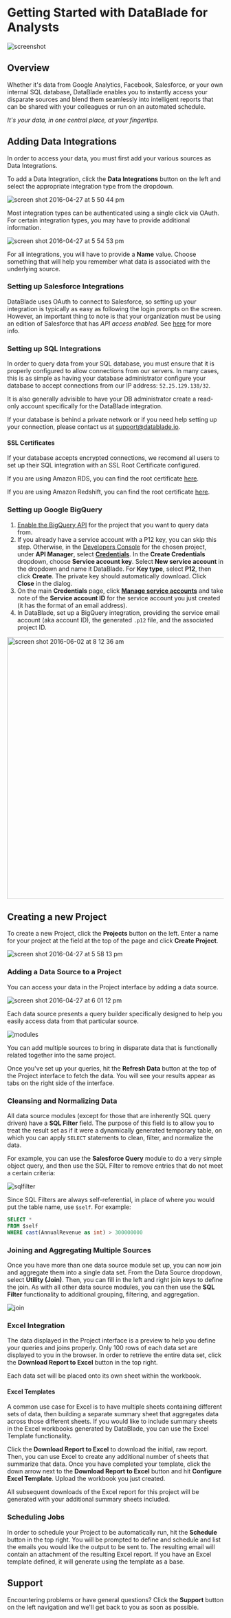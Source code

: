 # Getting Started with DataBlade for Analysts

![screenshot](http://datablade.io/db-screen.png)

## Overview
Whether it's data from Google Analytics, Facebook, Salesforce, or your own internal SQL database, DataBlade enables you to instantly access your disparate sources and blend them seamlessly into intelligent reports that can be shared with your colleagues or run on an automated schedule.

*It's your data, in one central place, at your fingertips.*

## Adding Data Integrations
In order to access your data, you must first add your various sources as Data Integrations.

To add a Data Integration, click the **Data Integrations** button on the left and select the appropriate integration type from the dropdown.

![screen shot 2016-04-27 at 5 50 44 pm](https://cloud.githubusercontent.com/assets/1543187/14872382/a68b1c36-0ca0-11e6-8edc-da7480ac1e35.png)

Most integration types can be authenticated using a single click via OAuth. For certain integration types, you may have to provide additional information.

![screen shot 2016-04-27 at 5 54 53 pm](https://cloud.githubusercontent.com/assets/1543187/14872442/30578652-0ca1-11e6-83e5-befc25f691ad.png)

For all integrations, you will have to provide a **Name** value. Choose something that will help you remember what data is associated with the underlying source.


### Setting up Salesforce Integrations
DataBlade uses OAuth to connect to Salesforce, so setting up your integration is typically as easy as following the login prompts on the screen. However, an important thing to note is that your organization must be using an edition of Salesforce that has *API access enabled*. See [here](https://help.salesforce.com/apex/HTViewSolution?urlname=Enabling-API&language=en_US) for more info.

### Setting up SQL Integrations
In order to query data from your SQL database, you must ensure that it is properly configured to allow connections from our servers. In many cases, this is as simple as having your database administrator configure your database to accept connections from our IP address: `52.25.129.138/32`.

It is also generally advisible to have your DB administrator create a read-only account specifically for the DataBlade integration. 

If your database is behind a private network or if you need help setting up your connection, please contact us at support@datablade.io.

#### SSL Certificates
If your database accepts encrypted connections, we recomend all users to set up their SQL integration with an SSL Root Certificate configured.

If you are using Amazon RDS, you can find the root certificate [here](https://s3.amazonaws.com/rds-downloads/rds-ca-2015-root.pem).

If you are using Amazon Redshift, you can find the root certificate [here](https://s3.amazonaws.com/redshift-downloads/redshift-ssl-ca-cert.pem).

### Setting up Google BigQuery
1. [Enable the BigQuery API](https://console.developers.google.com//start/api?id=bigquery&credential=client_key) for the project that you want to query data from.
2. If you already have a service account with a P12 key, you can skip this step. Otherwise, in the [Developers Console](https://console.cloud.google.com) for the chosen project, under **API Manager**, select [**Credentials**](https://console.cloud.google.com/apis/credentials). In the **Create Credentials** dropdown, choose **Service account key**. Select **New service account** in the dropdown and name it DataBlade. For **Key type**, select **P12**, then click **Create**. The private key should automatically download. Click **Close** in the dialog.
3. On the main **Credentials** page, click [**Manage service accounts**](https://console.cloud.google.com/iam-admin/serviceaccounts/project) and take note of the **Service account ID** for the service account you just created (it has the format of an email address).
4. In DataBlade, set up a BigQuery integration, providing the service email account (aka account ID), the generated `.p12` file, and the associated project ID.

<img width="609" alt="screen shot 2016-06-02 at 8 12 36 am" src="https://cloud.githubusercontent.com/assets/1543187/15750163/3c19d962-289a-11e6-8ee1-d8e13a3ff9b6.png">

## Creating a new Project

To create a new Project, click the **Projects** button on the left. Enter a name for your project at the field at the top of the page and click **Create Project**.

![screen shot 2016-04-27 at 5 58 13 pm](https://cloud.githubusercontent.com/assets/1543187/14872501/c578f98c-0ca1-11e6-95d0-c54bf3cf4a8d.png)

### Adding a Data Source to a Project

You can access your data in the Project interface by adding a data source.

![screen shot 2016-04-27 at 6 01 12 pm](https://cloud.githubusercontent.com/assets/1543187/14872527/131a7454-0ca2-11e6-9851-554821f8398c.png)

Each data source presents a query builder specifically designed to help you easily access data from that particular source.

![modules](https://cloud.githubusercontent.com/assets/1543187/14905222/890eaaa6-0d63-11e6-9b15-395ad6d414e9.png)

You can add multiple sources to bring in disparate data that is functionally related together into the same project.

Once you've set up your queries, hit the **Refresh Data** button at the top of the Project interface to fetch the data. You will see your results appear as tabs on the right side of the interface.

### Cleansing and Normalizing Data

All data source modules (except for those that are inherently SQL query driven) have a **SQL Filter** field. The purpose of this field is to allow you to treat the result set as if it were a dynamically generated temporary table, on which you can apply `SELECT` statements to clean, filter, and normalize the data.

For example, you can use the **Salesforce Query** module to do a very simple object query, and then use the SQL Filter to remove entries that do not meet a certain criteria:

![sqlfilter](https://cloud.githubusercontent.com/assets/1543187/14905383/e5b13b06-0d64-11e6-800d-5bb799ab80a4.png)

Since SQL Filters are always self-referential, in place of where you would put the table name, use `$self`. For example:

```sql
SELECT *
FROM $self
WHERE cast(AnnualRevenue as int) > 300000000
```

### Joining and Aggregating Multiple Sources

Once you have more than one data source module set up, you can now join and aggregate them into a single data set. From the Data Source dropdown, select **Utility (Join)**. Then, you can fill in the left and right join keys to define the join. As with all other data source modules, you can then use the **SQL Filter** functionality to additional grouping, filtering, and aggregation.

![join](https://cloud.githubusercontent.com/assets/1543187/14905625/48342552-0d67-11e6-80a1-32a76fe7132f.png)

### Excel Integration

The data displayed in the Project interface is a preview to help you define your queries and joins properly. Only 100 rows of each data set are displayed to you in the browser. In order to retrieve the entire data set, click the **Download Report to Excel** button in the top right.

Each data set will be placed onto its own sheet within the workbook.

#### Excel Templates

A common use case for Excel is to have multiple sheets containing different sets of data, then building a separate summary sheet that aggregates data across those different sheets. If you would like to include summary sheets in the Excel workbooks generated by DataBlade, you can use the Excel Template functionality.

Click the **Download Report to Excel** to download the initial, raw report. Then, you can use Excel to create any additional number of sheets that summarize that data. Once you have completed your template, click the down arrow next to the **Download Report to Excel** button and hit **Configure Excel Template**. Upload the workbook you just created.

All subsequent downloads of the Excel report for this project will be generated with your additional summary sheets included.

### Scheduling Jobs

In order to schedule your Project to be automatically run, hit the **Schedule** button in the top right. You will be prompted to define and schedule and list the emails you would like the output to be sent to. The resulting email will contain an attachment of the resulting Excel report. If you have an Excel template defined, it will generate using the template as a base.

## Support

Encountering problems or have general questions? Click the **Support** button on the left navigation and we'll get back to you as soon as possible.
